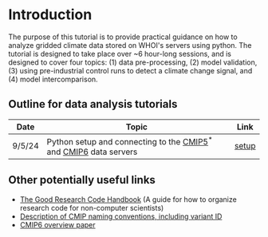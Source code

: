 # Introduction 
The purpose of this tutorial is to provide practical guidance on how to analyze gridded climate data stored on WHOI's servers using python. The tutorial is designed to take place over ~6 hour-long sessions, and is designed to cover four topics: (1) data pre-processing, (2) model validation, (3) using pre-industrial control runs to detect a climate change signal, and (4) model intercomparison. 

## Outline for data analysis tutorials
Date | Topic | Link 
-- | -- | --
9/5/24 | Python setup and connecting to the [CMIP5](http://cmip5.whoi.edu)<sup>*</sup> and [CMIP6](http://cmip6.whoi.edu) data servers | [setup](setup.md)


## Other potentially useful links
- [The Good Research Code Handbook](https://goodresearch.dev/index.html) (A guide for how to organize research code for non-computer scientists)
- [Description of CMIP naming conventions, including variant ID](https://wcrp-cmip.org/cmip-data-access/)
- [CMIP6 overview paper](https://gmd.copernicus.org/articles/9/1937/2016/gmd-9-1937-2016.pdf)


```{tableofcontents}
```

